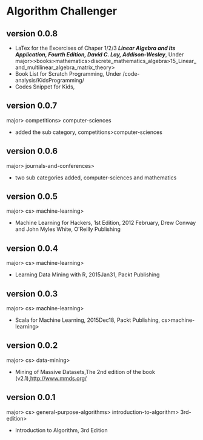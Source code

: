 # Algorithm Challenger

## version 0.0.8
+ LaTex for the Excercises of Chaper 1/2/3 ***Linear Algebra and Its Application, Fourth Edition, David C. Lay, Addison-Wesley***, Under major>>books>mathematics>discrete_mathematics_algebra>15_Linear_and_multilinear_algebra_matrix_theory> 
+ Book List for Scratch Programming, Under /code-analysis/KidsProgramming/
+ Codes Snippet for Kids,

## version 0.0.7
major> competitions> computer-sciences
+ added the sub category, competitions>computer-sciences

## version 0.0.6
major> journals-and-conferences>
+ two sub categories added, computer-sciences	and mathematics

## version 0.0.5
major> cs> machine-learning>
+ Machine Learning for Hackers, 1st Edition, 2012 February, Drew Conway and John Myles White, O'Reilly Publishing

## version 0.0.4
major> cs> machine-learning>
+ Learning Data Mining with R, 2015Jan31, Packt Publishing

## version 0.0.3
major> cs> machine-learning>
+ Scala for Machine Learning, 2015Dec18, Packt Publishing, cs>machine-learning>

## version 0.0.2
major> cs> data-mining>
+ Mining of Massive Datasets,The 2nd edition of the book (v2.1),http://www.mmds.org/

## version 0.0.1
major> cs> general-purpose-algorithms> introduction-to-algorithm> 3rd-edition>
+ Introduction to Algorithm, 3rd Edition
